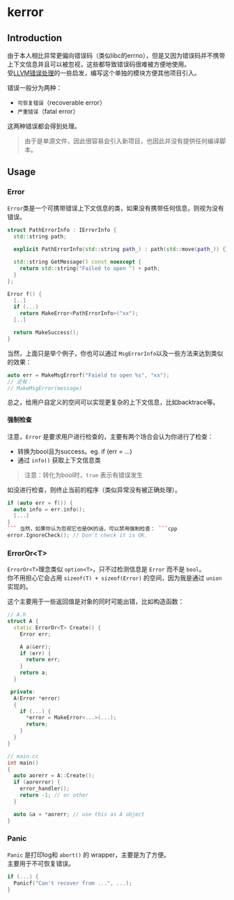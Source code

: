 # kerror

## Introduction
由于本人相比异常更偏向错误码（类似libc的errno），但是又因为错误码并不携带上下文信息并且可以被忽视，这些都导致错误码很难被方便地使用。  
受[LLVM错误处理](https://llvm.org/docs/ProgrammersManual.html#error-handling)的一些启发，编写这个单独的模块方便其他项目引入。

错误一般分为两种：

* `可恢复错误`（recoverable error）
* `严重错误`（fatal error）

这两种错误都会得到处理。

> 由于是单源文件，因此很容易会引入新项目，也因此并没有提供任何编译脚本。

## Usage
### Error
`Error`类是一个可携带错误上下文信息的类，如果没有携带任何信息，则视为没有错误。
```cpp
struct PathErrorInfo : IErrorInfo {
  std::string path;
  
  explicit PathErrorInfo(std::string path_) : path(std::move(path_)) {}

  std::string GetMessage() const noexcept {
    return std::string("Failed to open ") + path;
  }
};

Error f() {
  [..]
  if (...)
    return MakeError<PathErrorInfo>("xx");
  [..]

  return MakeSuccess();
}
```
当然，上面只是举个例子，你也可以通过 `MsgErrorInfo`以及一些方法来达到类似的效果：
```cpp
auto err = MakeMsgErrorf("Faield to open %s", "xx");
// 还有：
// MakeMsgError(message)
```
总之，给用户自定义的空间可以实现更复杂的上下文信息，比如backtrace等。

#### 强制检查
注意，`Error` 是要求用户进行检查的，主要有两个场合会认为你进行了检查：
* 转换为bool且为success。eg. if (err = ...) 
* 通过 `info()` 获取上下文信息类

> 注意：转化为bool时，`true` 表示有错误发生

如没进行检查，则终止当前的程序（类似异常没有被正确处理）。

```cpp
if (auto err = f()) {
  auto info = err.info();
  [...]
}
``` 当然，如果你认为忽视它也是OK的话，可以禁用强制检查： ```cpp
error.IgnoreCheck(); // Don't check it is OK.
```

### ErrorOr\<T>
`ErrorOr<T>`理念类似 `option<T>`，只不过检测信息是 `Error` 而不是 `bool`。  
你不用担心它会占用 `sizeof(T) + sizeof(Error)` 的空间，因为我是通过 `union` 实现的。

这个主要用于一些返回值是对象的同时可能出错，比如构造函数：
```cpp
// A.h
struct A {
  static ErrorOr<T> Create() {
    Error err;

    A a(&err);
    if (err) {
      return err;
    }
    return a;
  }

 private:
  A(Error *error)
  {
    if (...) {
      *error = MakeError<...>(...);
      return;
    }
  }
}

// main.cc
int main()
{
  auto aorerr = A::Create();
  if (aorerror) {
    error_handler();
    return -1; // or other
  }

  auto &a = *aorerr; // use this as A object
}
```

### Panic
`Panic` 是打印log和 `abort()` 的 wrapper，主要是为了方便。  
主要用于不可恢复错误。
```cpp
if (...) {
  Panicf("Can't recover from ...", ...);
}
```
